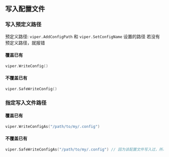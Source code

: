 ##  写入配置文件
###   写入预定义路径
预定义路径: `viper.AddConfigPath` 和 `viper.SetConfigName` 设置的路径
若没有预定义路径，就报错
####    覆盖已有
```go
viper.WriteConfig()
```
####    不覆盖已有
```go
viper.SafeWriteConfig()
```


###   指定写入文件路径
####    覆盖已有
```go
viper.WriteConfigAs("/path/to/my/.config")
```
####    不覆盖已有
```go
viper.SafeWriteConfigAs("/path/to/my/.config") // 因为该配置文件写入过，所以会报错
```
